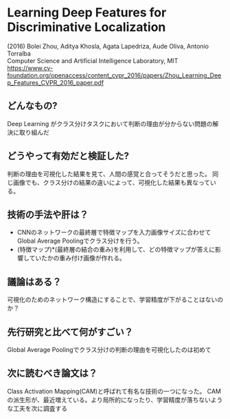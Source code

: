 # Learning Deep Features for Discriminative Localization
(2016) Bolei Zhou, Aditya Khosla, Agata Lapedriza, Aude Oliva, Antonio Torralba  
Computer Science and Artificial Intelligence Laboratory, MIT  
https://www.cv-foundation.org/openaccess/content_cvpr_2016/papers/Zhou_Learning_Deep_Features_CVPR_2016_paper.pdf

## どんなもの?
Deep Learning がクラス分けタスクにおいて判断の理由が分からない問題の解決に取り組んだ

## どうやって有効だと検証した?
判断の理由を可視化した結果を見て、人間の感覚と合ってそうだと思った。
同じ画像でも、クラス分けの結果の違いによって、可視化した結果も異なっている。

## 技術の手法や肝は？
- CNNのネットワークの最終層で特徴マップを入力画像サイズに合わせてGlobal Average Poolingでクラス分けを行う。
- (特徴マップ)*(最終層の結合の重み)を利用して、どの特徴マップが答えに影響していたかの重み付け画像が作れる。

## 議論はある？
可視化のためのネットワーク構造にすることで、学習精度が下がることはないのか？

## 先行研究と比べて何がすごい？
Global Average Poolingでクラス分けの判断の理由を可視化したのは初めて

## 次に読むべき論文は？
Class Activation Mapping(CAM)と呼ばれて有名な技術の一つになった。
CAMの派生形が、最近増えている。より局所的になったり、学習精度が落ちないような工夫を次に調査する
